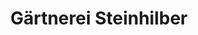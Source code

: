 ---
title: "Gärtnerei Steinhilber"
url: /neustadt-a-d-waldnaab/gaertnerei-steinhilber/
shop: Blumen
---